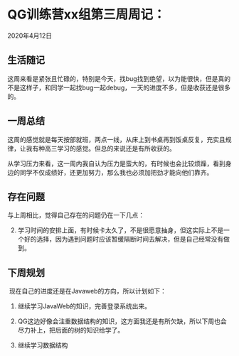 # QG训练营xx组第三周周记：
2020年4月12日

## 生活随记

这周来看是紧张且忙碌的，特别是今天，找bug找到绝望，以为能很快，但是真的不是这样子，和同学一起找bug一起debug，一天的进度不多，但是收获还是很多的。

## 一周总结

这周的感觉就是每天按部就班，两点一线，从床上到书桌再到饭桌反复，充实且规律，让我有种高三学习的感觉。但总的来说还是有所收获的。

​	从学习压力来看，这一周内我自认为压力是蛮大的，有时候也会比较烦躁，看到身边的同学不仅成绩好，还更加努力，那么我也必须加把劲才能向他们靠齐。

## 存在问题

与上周相比，觉得自己存在的问题仍在一下几点：

2. 学习时间的安排上面，有时候卡太久了，不是很愿意抽身，但这实际上不是一个好的选择，因为遇到问题时应该暂缓隔断时间去解决，但是自己经常没有做到。

## 下周规划

​	现在自己的进度还是在Javaweb的方向，所以计划如下：

1. 继续学习JavaWeb的知识，完善登录系统出来。
2. QG这边好像会注重数据结构的知识，这方面我还是有所欠缺，所以下周也会尽力补上，把后面的树的知识给学了。

3. 继续学习数据结构

